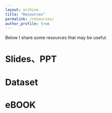 ```yaml
---
layout: archive
title: "Resources"
permalink: /resources/
author_profile: true
---
```

Below I share some resources that may be useful.

Slides、PPT 
=====


Dataset
=====

eBOOK
=====
